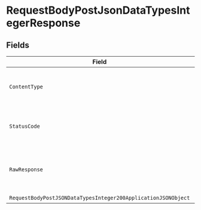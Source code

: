 # RequestBodyPostJsonDataTypesIntegerResponse


## Fields

| Field                                                                                                                                     | Type                                                                                                                                      | Required                                                                                                                                  | Description                                                                                                                               |
| ----------------------------------------------------------------------------------------------------------------------------------------- | ----------------------------------------------------------------------------------------------------------------------------------------- | ----------------------------------------------------------------------------------------------------------------------------------------- | ----------------------------------------------------------------------------------------------------------------------------------------- |
| `ContentType`                                                                                                                             | *string*                                                                                                                                  | :heavy_check_mark:                                                                                                                        | HTTP response content type for this operation                                                                                             |
| `StatusCode`                                                                                                                              | *int*                                                                                                                                     | :heavy_check_mark:                                                                                                                        | HTTP response status code for this operation                                                                                              |
| `RawResponse`                                                                                                                             | [HttpResponseMessage](https://learn.microsoft.com/en-us/dotnet/api/system.net.http.httpresponsemessage?view=net-5.0)                      | :heavy_minus_sign:                                                                                                                        | Raw HTTP response; suitable for custom response parsing                                                                                   |
| `RequestBodyPostJSONDataTypesInteger200ApplicationJSONObject`                                                                             | [RequestBodyPostJSONDataTypesInteger200ApplicationJSON](../../models/operations/RequestBodyPostJSONDataTypesInteger200ApplicationJSON.md) | :heavy_minus_sign:                                                                                                                        | OK                                                                                                                                        |